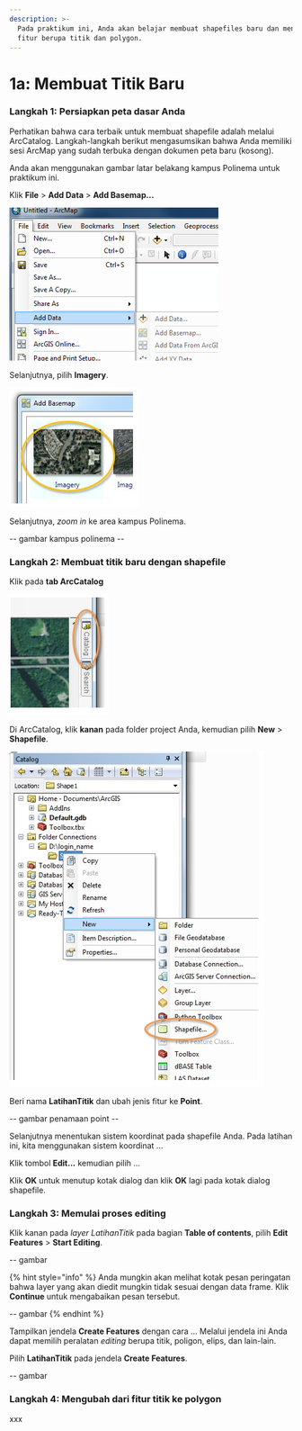 ```yaml
---
description: >-
  Pada praktikum ini, Anda akan belajar membuat shapefiles baru dan menambahkan
  fitur berupa titik dan polygon.
---
```


# 1a: Membuat Titik Baru

### Langkah 1: Persiapkan peta dasar Anda

Perhatikan bahwa cara terbaik untuk membuat shapefile adalah melalui ArcCatalog. Langkah-langkah berikut mengasumsikan bahwa Anda memiliki sesi ArcMap yang sudah terbuka dengan dokumen peta baru \(kosong\).

Anda akan menggunakan gambar latar belakang kampus Polinema untuk praktikum ini.

Klik **File** &gt; **Add Data** &gt; **Add Basemap...**

![](../../.gitbook/assets/image002.png)

Selanjutnya, pilih **Imagery**.

![](../../.gitbook/assets/add-basemap2.jpg)

Selanjutnya, _zoom in_ ke area kampus Polinema.

-- gambar kampus polinema --

### Langkah 2: Membuat titik baru dengan shapefile

Klik pada **tab ArcCatalog**

![](../../.gitbook/assets/catalog.jpg)

Di ArcCatalog, klik **kanan** pada folder project Anda, kemudian pilih **New** &gt; **Shapefile**.

![](../../.gitbook/assets/shapefile.jpg)

Beri nama **LatihanTitik** dan ubah jenis fitur ke **Point**.

-- gambar penamaan point --

Selanjutnya menentukan sistem koordinat pada shapefile Anda. Pada latihan ini, kita menggunakan sistem koordinat ... 

Klik tombol **Edit...** kemudian pilih ...

Klik **OK** untuk menutup kotak dialog dan klik **OK** lagi pada kotak dialog shapefile.

### Langkah 3: Memulai proses editing

Klik kanan pada _layer LatihanTitik_ pada bagian **Table of contents**, pilih **Edit Features** &gt; **Start Editing**.

-- gambar 

{% hint style="info" %}
Anda mungkin akan melihat kotak pesan peringatan bahwa layer yang akan diedit mungkin tidak sesuai dengan data frame. Klik **Continue** untuk mengabaikan pesan tersebut.

-- gambar
{% endhint %}

Tampilkan jendela **Create Features** dengan cara ... Melalui jendela ini Anda dapat memilih peralatan _editing_ berupa titik, poligon, elips, dan lain-lain.

Pilih **LatihanTitik** pada jendela **Create Features**.

-- gambar

### Langkah 4: Mengubah dari fitur titik ke polygon

xxx

